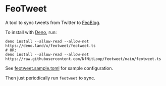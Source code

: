 FeoTweet
========

A tool to sync tweets from Twitter to [FeoBlog].

To install with [Deno], run:

    deno install --allow-read --allow-net https://deno.land/x/feotweet/feotweet.ts
    # OR:
    deno install --allow-read --allow-net https://raw.githubusercontent.com/NfNitLoop/feotweet/main/feotweet.ts

See [feotweet.sample.toml] for sample configuration.

Then just periodically run `feotweet` to sync.

[FeoBlog]: https://github.com/nfnitloop/feoblog
[Deno]: https://deno.land/
[feotweet.sample.toml]: ./feotweet.sample.toml